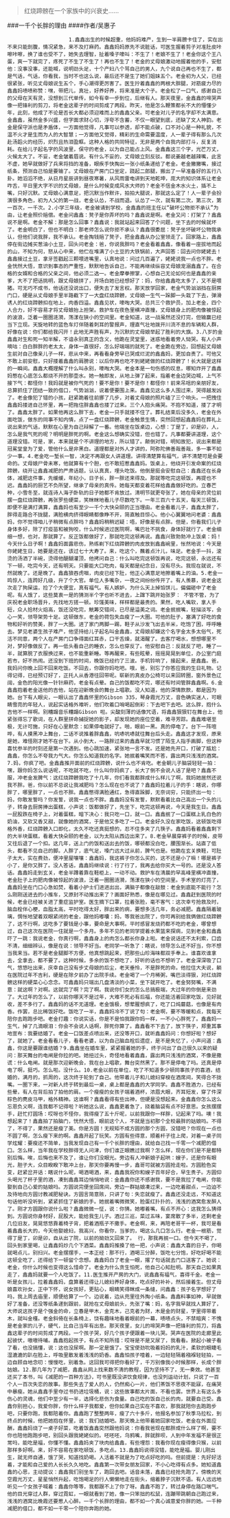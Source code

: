 > 红烧蹄髈在一个家族中的兴衰史……

###一千个长胖的理由
####作者/吴惠子

						1.鑫鑫出生的时候超重，他妈妈难产，生到一半肩膀卡住了，实在出不来只能剖腹，情况紧急，来不及打麻药。鑫鑫妈妈原先不说脏话，可医生握着剪子对准肚皮咔嚓咔嚓，换了谁也受不了，她失去理智，扯着嗓子嚎叫：不生了！老娘不生了！老金你这个王八蛋，爽一下就完了，疼死了不生了不生了！再也不生了！老金的丈母娘激动地握着他的手，安慰他：没事没事，还能喊，说明劲头足，十个产妇八个骂自己的男人，九个说自己再也不生了，都是气话，气话，你看我，当时不也这么说，最后还不是生了她们姐妹五个。老金初为人父，已经很紧张，听见丈母娘说生五个，手心潮得更厉害了。医生拧着鑫鑫的两根大胖腿，对筋疲力尽的鑫鑫妈啧啧称赞：嘿，带把儿，真壮，好养好养，将来准是大个子。老金松了一口气，感谢自己的父母在天有灵，没想到三代单传，如今有幸一步到位，后继有人。那天夜里，金鑫鑫的啼哭声像一把锋利的剪刀，将老金这辈子的时间剪成了两段。昨天，他是怎么鞭策都长不大的懵懂少年，此刻，他成了不论是否长大都必须迎难而上的鑫鑫父亲。可老金对儿子的名字却不太满意。金鑫鑫，虽然金多兴盛，但字面求财心切，浮夸不含蓄，不仅一眼望到底，还缺了文人神韵。老金是保守派也是矛盾体，一方面他觉得，凡事可以参透，却不能点破，口不对心是一种礼貌，不温不火才是生而为人的大智慧；一方面他又觉得，精彩的生命需要温度，人一辈子得有那么几次赴汤蹈火的经历，炽烈且热泪盈眶。这种人格的共同特征，无非是两个自我内部打斗，反复消耗。在给儿子起名字的风波里，保守的老金，以为自己能占上风。金鑫鑫这三个字，光芒万丈，火候太大了。不妥，老金皱着眉说。有什么不妥的，丈母娘立刻反驳。都说姜越老越辣嘴，此言不虚，她早就做好了兵来将挡的准备，眼疾手快掏出一张小纸条递给了老金。老金撇撇嘴，接过纸条，预测自己怕是要输了。丈母娘在产房门口坐定，跷起二郎腿，搬出了一早准备好的五行八卦。她滔滔不绝，从日月星辰讲到昼夜寒暑，从风雨雷电讲到天地乾坤，庞大的知识体系让老金咋舌，平日里大字不识的丈母娘，是什么时候变成风水大师的？老金不信金木水火土，插不上嘴，只好沉默。丈母娘心满意足，把沉默当作默许，拍拍大腿说，那就这么定了！人一辈子会扮演很多角色，初为人父的第一战，老金认怂，不战而退。认怂了一次，就有第二次，第三次，第一百次，一千次。2.小学三年级，老金被请到学校，金鑫鑫的班主任以“破坏公物拒不承认”为由，让老金照价赔偿。老金问鑫鑫：凳子是你弄坏的吗？鑫鑫说是啊。老金又问：打架了？鑫鑫说不是啊。老金不解：那是怎么回事？鑫鑫说：我就站起来回答了个问题，坐下去的时候就坏了。老金明白了，但也不明白：那老师怎么说你拒不承认？鑫鑫很委屈：凳子坐坏破坏公物我承认，但他们说我胖，我不承认。老金掏钱赔了凳子，把金鑫鑫从办公室领走了。回家路上，鑫鑫停在街边摊买葱油小土豆，回头问老金：爸，你说我胖吗？老金看着鑫鑫，像看着一座拔地而起的山，不知为何，怒从心中来，他伫在堆满了小土豆的大铁锅前，大声回答：回去问你姥姥去！鑫鑫接过土豆，拿牙签戳起三颗喂进嘴里，认真地说：问过几百遍了，姥姥说我一点也不胖。老金恍然大悟，意识到事态的严重性，默默地告诉自己，不能再继续纵容丈母娘宠溺鑫鑫了。在合格的女婿和合格的父亲之间，他必须二选一。老金摩拳擦掌，心想自己无论如何也是鑫鑫的亲爹，大不了把话挑明，跟丈母娘拼了，开场白她已经想好了：妈，你给鑫鑫吃太多了，又不是喂猪。可无巧不成书，他话还没说出口，便失去了发言权。那天放学回家，老金气势汹汹挡在厨房门口，硬是从丈母娘手里半路截下了一大盘红烧蹄髈，丈母娘一生气一跺脚一头栽了下去，弹滑诱人的红烧蹄髈扣在地上，肉香四溢。鑫鑫见状，嚎啕大哭。总共三个救护员，加上老金，四个人合力，好不容易才将丈母娘抬上担架。救护车在夜色里横冲直撞，丈母娘身上的肥肉像被惊起的波浪，泛着一圈圈涟漪，荡漾在狭小的空间里。老金知道，这一战虽然还没打完，但输赢已经当下立现。天旋地转的蓝色车灯伴随着刺耳的警报声，理直气壮地拨开川流不息的车辆和人群，好像在说：你们都给我闪开！此地无声胜有声，为沉默的丈母娘举起了胜利的大旗。3.八岁的金鑫鑫对生和死一知半解，不谙永别真正的含义，他跪在灵堂里，迷惑地看着旁人恸哭。有人小声嘀咕：白白胖胖的老太太，身体一直很好，怎么好端端的就死了。老金跪在旁边，回想起丈母娘生前对自己像亲儿子一样，悲从中来，再看看身旁早已哭成烂泥的鑫鑫妈，更加自责了。可他又不敢上前安慰，只好搂着鑫鑫的肩膀说：以后你再也吃不到姥姥做的红烧蹄髈了！长大就是这样的一瞬间。鑫鑫大概理解了什么叫永别，嚎啕大哭。老金本是一句伤感的叹息，哪知炸开了鑫鑫妈憋在心底怎么都烧不开的那壶水。她一触即发，从地上弹了起来，指着老金边哭边喊，上气不接下气：都怪你！我妈就是被你气死的！要不是你！要不是你！都怪你！前来吊唁的亲朋好友，总算抓住了团结一致的借口，气势汹汹，说着便要围上来。鑫鑫见这么多人围过来，哭得越发凶了。老金像犯了错的小孩，赶紧跪着往前挪了几步，对着丈母娘的照片磕了三个响头。一把拽住鑫鑫妈搂进自己怀里，再一把拖住胖鑫鑫也搂了过来。三个人抱头痛哭。不抱不知道，搂了才明了。鑫鑫太胖了。如果他再这么胖下去，老金一只手就搂不住了。葬礼结束后没多久，老金在外面吃饭，做东的同事不知内情，点了一盘红烧蹄髈，老金触景生情，突然回想起鑫鑫妈在葬礼上说出来的气话，默默在心里为自己辩解了一番。他端坐在饭桌边，心想：丁是丁，卯是卯，人，怎么是我气死的呢？明明是胖死的啊。老金这么想确实没错，但也错了。凡事都要讲道理，这个道理没错。可是，家，本来就是个不讲理的地方，所以错了。颠倒对错，明知故犯，说出来都是冠冕堂皇为了爱，管他什么是非黑白。道理都是对外人才讲的，阿弥陀佛善哉善哉，多一事不如少一事。4.老金吃一堑长一智，决定不再跟女人讲道理。讲得清楚算有福气，讲不清楚可是会要命的。丈母娘尸骨未寒，他就算有十个胆，也不敢招惹鑫鑫妈。饭桌上，他绕开引发命案的红烧蹄髈，绕开让鑫鑫减肥的严肃话题，认认真真，埋头吃饭。他倒是挺会安慰自己：鑫鑫还在长身体，减肥这件事，先缓缓，年纪小，日子长，胖一胖还来得及。那就等吃完这顿饭，再提也不迟。鑫鑫妈的厨艺不负所望，继承了母亲的真传。她每天都变着花样给鑫鑫做好吃的。立春芒种，小雪冬至，就连诗人海子卧轨的日子她都不肯放过。清明节就更夸张了，她在母亲的灵位前摆一盘红烧蹄髈，再张罗些硬菜，笑眯眯地看儿子尽数吃下。一年三百六十五天，每天三顿饭，即便不是满打满算，鑫鑫妈也有至少一千个大快朵颐的正当理由。老金看着儿子，鑫鑫太胖了，胖得走路合不拢腿，满脸横肉挤得眼睛都像睁不开，简直触目惊心。他小心翼翼地问老婆：鑫鑫妈，你不觉得咱儿子稍微有点胖吗？鑫鑫妈稍稍迟疑：唔，好像是有点胖。但是，你看我们儿子身体多好，除了打疫苗和被狗咬，什么时候进过医院啊，嘴巴壮不挑食，身体好就行了。老金细细一想，也对，那就算了。反正饭都做好了，那就吃完这顿再说。鑫鑫兴致勃勃冲上饭桌：妈！今天什么日子啊！鑫鑫妈面露悲伤，熟练剃下红烧蹄髈的肉皮放到鑫鑫碗里，怅然地说：今天是你姥姥生日，她要是还在，该过七十大寿了。来，吃这个，蘸着点汁儿，味足。老金手一抖，滚烫的汤洒了半碗，烫得他醍醐灌顶，他拷问自己：什么叫吃完这顿饭再说，吃完这顿，永远还有下一顿，吃完今天，还有明天。只要能大口吃肉，每天都是纪念日，没有尽头。我现在就说，不然就晚了。还是晚了。鑫鑫狼吞虎咽，肉皮已经下肚，他正心满意足地擦着嘴上的油。5.老金一鸣惊人，连跨好几级，升了个大官。单位人多嘴杂，一夜之间纷纷传开了。有人羡慕，说老金这次走了狗屎运，捡了个大便宜，真有福气。有人嫉妒，为什么天上掉馅饼儿，偏偏砸中了老金呢。有人饿了，这些莫衷一是的猜测半个字也听不进去，上蹿下跳开始张罗： 不管不管，为了庆祝老金职场晋升，先找地方搓一顿。珍馐美味，样样都是最贵的。果然，吃人嘴软，拿人手短，众人拾材火焰高，饭还没吃完，觥筹交错间，已尽是溢美之词。老金抿抿嘴，轻描淡写，会心一笑，领导架势十足。这顿做东，老金的荷包失血瘦了一大圈。可他的肚子，塞满了好吃的食物和好听的赞美，胖了一大圈。进了家门两脚一踢，鞋子从沙发飞出去半米，吃饱了困，呼呼睡去。梦见老婆生孩子难产，他坚持给儿子起名叫金鑫鑫，丈母娘却嫌这个名字金太多太俗气，死活不同意，两个人在产房门口争得面红耳赤，口干舌燥，就渴醒了。去客厅喝水，想想哪里不对，梦好像做反了。再一低头看自己的睡衣，怎么也穿反了。他安慰自己：反就反了吧，睡了一半，就算脱了衣服换过来，也不能重新睡。等再醒来，有些眩晕，摇摇晃晃到单位，办公室门庭若市，好不热闹。还没到下班的时间，晚饭已经约了三波。手机铃响了，接起来，是鑫鑫。爸，我妈问你晚上回不回来吃饭。不回去，你跟你妈吃吧。哦，爸，别忘了你答应我的生日礼物。记得记得，已经预订好了，正托人从香港往回带呢。崭新的真皮办公椅可以来回转圈，窗外景色辽阔，金色的阳光像一针针麻药，老金有点晕。自己的饭都吃不完，哪还有时间管胖鑫鑫啊。6.金鑫鑫抱着老金送他的吉他，站在迎新晚会的舞台上唱歌。没人知道，他的深情款款，都是因为她。台下有人眼尖，一眼认出了鑫鑫怀里的Gibson 335，琴身霞光万丈，音色确实迷人，可眼睛雪亮的年轻人，说起实话格外难听，他们吹着口哨喝起倒彩：下去吧下去吧。这么胖，抱什么吉他不一样啊。别糟蹋音乐糟蹋Gibson 啦。尖酸刻薄的话像咒语，将鑫鑫狠狠钉在舞台上，他紧张得忘了歌词，在人群里拼命捕捉她的影子，却发现她的座位空着，难寻芳踪。鑫鑫难堪至极，无计可施，只好在心里默念：如果停电就好了。啪，眼前一黑。真的停电了。台下一阵喧哗，有人摸黑冲上舞台，二话不说推着胖鑫鑫，吭哧吭哧就往舞台后头走。鑫鑫这才发现，原来是她，难怪刚才她不在台下。从小到大，一路胖过来的鑫鑫早就习惯了陌生人指手画脚，但这种喜忧参半的时刻还是第一次遇到。他心跳加速，紧张地一言不发。还是她先开口，打破了尴尬：鑫鑫，你怎么不夸我力气大。你怎么知道我的名字。她抿着嘴笑而不答，露出两只浅浅的酒窝。7.妈，你疯了吧。金鑫鑫推开面前的红烧蹄髈，说什么也不肯吃。老金朝儿子脑袋轻轻一拍：嘿，跟你妈怎么说话呢，不吃就不吃，什么叫你妈疯了，长大了倒不会说人话了是吧？鑫鑫不服，冲老金发脾气：这红烧蹄髈我吃了十几年，你们看我都胖成什么样儿了啊，我妈她居然还说我不胖。爸，你以前不总说让我减肥吗？怎么现在也不说了？鑫鑫妈拉着儿子的手：瞎说，你哪胖了，哪里胖了，一点也不胖。鑫鑫憋得满脸通红，急得直跺脚，无奈词穷，只能挤出一句：妈，你敢发誓吗？你发誓，说我一点也不胖。鑫鑫妈没有发誓，默默看着比自己高出一个头的儿子，转身去厨房捧出蛋糕，小声说：饭都做好了，先坐下，吃完这顿再说，今天是我生日。鑫鑫一屁股跌在椅子上，对着蛋糕，暗下决心：我只吃一口，就一口。鑫鑫抿了一口蛋糕上乳白色的奶油，又软又香又甜，就像她的酒窝，于是他又多吃了一口。老金好久没在家吃饭，这顿饭吃得格外香，红烧蹄髈入口即化，太久不吃还真挺想的，忍不住多夹了几筷子。鑫鑫妈看着鑫鑫剩下的大半块蛋糕，看着大快朵颐的老金，以为太阳从西边出来了。8.老金早晨穿裤子的时候，皮带又往后退了一个扣。这几年，送上门的饭和送出去的饭，哪顿都没白吃，腰围渐长。站直了低头，都看不见自己的脚。人胖了，底气足，嗓门远大过从前，脾气也是。他跪在玄关换鞋，可肚子太大，实在费劲，便冲里屋嚷嚷：鑫鑫妈，我这裤子你怎么买的，这不还是小了嘛！哪是裤子小了，是你又胖了。没人答话，鑫鑫妈继续说：行了行了，我再去给你买大一号的。还是没人答话。鑫鑫妈走到玄关，老金半蹲着靠在鞋柜上，一动不动。救护车在清晨的早高峰里横冲直撞，老金肚子上的肥肉像被惊起的波浪，泛着一圈圈涟漪，荡漾在狭小的空间里。手术室的灯亮了，鑫鑫妈坐在门口心急如焚，看着小护士们进进出出，满脑子都像在敲鼓：老金到底能不能行？怎么刚刚送进去的小推车，又原封不动推出来了？画面好熟悉，像是在哪见过。鑫鑫赶到医院的时候，老金已经被关进了重症监护室。医生摘下口罩，拉着张脸，毫不客气：这次幸亏抢救及时，脑血栓伴心梗，血脂太高，平时吃得太好，胖出来的病，要想多活几年，务必减肥。鑫鑫隔着玻璃，惆怅地望着双眼紧闭的老金，跟他妈嘟囔：妈，等我爸出院了，你可再别给我俩做红烧蹄髈了，这不行啊，这吃多了要钱是小事，要命是大事啊。平时感冒发烧药都不吃的老金，哪曾想过，自己这次在医院一住就是一个多月。多年不见的老同学提着水果篮来探病，见到老金和鑫鑫吓了一跳：我说老金，你真行啊，鑫鑫身上的肉怎么都长你身上啦。老金说话还不太利索，口齿不清，细细辨认，像是在说：领导不好当。老同学一听急了：瞎说，领导怎么还不好当，你不想当我来当。若不是老金腿脚不方便，他真想跳起来，把那些山珍海味都双手奉上。谁喜欢谁拿去，全拿去，都不要了。这种时候，多余的饭不想吃了，好听的话也不想听了。老金深深吸了口气，悠悠吐出来，庆幸自己没有步丈母娘的后尘，老天垂怜，不是胖死的命。他拉住大夫说，躺在医院过年不吉利，硬是在除夕前办了出院手续。老金喝了一个月稀粥，嘴巴淡得狠，对红烧蹄髈这样的硬菜心心念念。可鑫鑫妈只端出几盘清淡的小菜，坐下就开吃了。老金努努嘴，不满意：就这啊？对啊。这就完了啊？完了啊。我说你们女的怎么总搞极端，大过年的你倒是来劲了。大过年的怎么了，以前你哪天不是过年，大难不死必有后福，你还能活着回家吃饭，见好就收，差不多行了。鑫鑫妈的话不无道理。老金饿极，想荤腥想疯了，吃了口炖蘑菇，也像是有肉香。作罢，总比稀饭好吃。饭吃了一半，鑫鑫妈冷不丁说了句：老金啊，要不等暖和点，我每天陪你去跑跑步吧。老金打趣：你说实话，你是不是怕我跟你妈一样，一不小心胖死了。鑫鑫妈一生气，掉了几滴眼泪：你会不会说人话啊，胖死你算了。鑫鑫看不下去了，放下筷子，郑重其事地宣布：我要结婚了。老金一口饭差点喷出来，还没等开口，就听鑫鑫妈问：你想好啦？想好了，就她了。老金看看儿子，看看老婆，以为自己脑血栓后遗症，是不是失忆了，小声问道：鑫鑫，你这是要跟谁结婚？9.鑫鑫坐在婚车里，紧紧握着她的手，终于问出了自己很久以来的疑问：那天舞台的电闸是你拉的吧。她扭过头，奇怪地看着鑫鑫，露出两只浅浅的酒窝，不像是撒谎：什么电闸。就是那次迎新晚会，我在台上唱歌，舞台突然黑了。那不是停电了吗。还真是停电了啊，挺巧。怎么啦。没什么。10.老金以前在单位，吃了不知道多少顿同事孩子的喜酒，结婚的，满月的，抓周的，这次终于轮到了自己。他带着儿子和儿媳妇穿梭在酒席间，笑得合不拢嘴。一圈下来，一对新人终于转到最后一桌，桌上都是鑫鑫的大学同学。鑫鑫不胜酒力，已经有些晕，有人在背后拍了拍他的肩。一个瘦瘦的女孩子端着酒杯，浓眉大眼，齐耳短发，穿了件深棕色的麂皮马甲，格外精神。这谁啊？鑫鑫看得有些出神，但硬是没想起来。金鑫鑫你怎么这么忘恩负义啊，连我都不记得啦？听她这么说，鑫鑫更着急了，挠着脑袋有点不好意思。女孩摆摆手，赶忙打圆场：哎呀也不怪你，我得瘦了五十斤呢，以前我跟你一样胖，记起来了吗。噢！我想起来了！鑫鑫拍了拍脑门，恍然大悟，眼前这个人，不就是当初那个全校最胖的姑娘吗。不得了，不得了，果然还是瘦了美。你是方圆！无规矩不成方圆的那个方圆，没错吧？你现在一点也不圆了啊，怎么瘦下来的啊。鑫鑫开起了玩笑。方圆有些得意，顺着杆子往上爬，对着一桌子同学炫耀：要瘦还不简单，当我发现自己有一千个长胖的理由，就给自己找一千零一个减肥的借口。怎么样，当年我在学校胖得无人问津，你们谁正眼瞧过我啊？怎么样，现在你们是不是都特别后悔。唉，后悔也来不及了，谁让你们没眼光。旁边有人冲新娘子起哄：嫂子，还是你有眼光，胆子大，众目睽睽下敢冲上台，那天你要再慢一步，鑫哥可就被方圆抢走啦。方圆脸色突变，赶紧岔开话：瞎说什么呢，喝酒喝酒，来，鑫鑫我祝你和嫂子百年好合，早生贵子。方圆仰头喝光了杯子里的酒，凑到鑫鑫耳边悄悄地说：金鑫鑫你还不感谢我，要不是我拉了电闸，你能娶到自己心爱的姑娘吗。方圆说完便坐回席间，旁边一群姑娘凑过来，一边吃着甜点，一边迫不及待地向方圆讨教减肥秘诀。方圆言简意赅，只讲了句：失恋就瘦了。鑫鑫还没走远，不知道这句话他听没听到，紧紧抓住了新娘的手。她抿着嘴微微笑，脸蛋红扑扑的，浅浅的酒窝愈发醉人了。刚才方圆跟你说什么啦？鑫鑫微微一怔，说：你猜。她嘟着嘴，有点不开心：这我怎么猜得到。方圆说你身材好，屁股大，能给我生儿子。酒过三巡，菜过五味，宴席散了多半，还剩老金几位旧友，晃晃悠悠靠着椅子背，把着酒瓶子不撒手。老金啊，来，再陪老哥干一杯，我可是看着鑫鑫长大的，今天他娶媳妇，我高兴，你看你，当爹的，喝这么几口怎么行。老金一根筋，觉得丁是丁，卯是卯，自从出了院，以前的拗劲又回来了。 行，那我再抿一口。但今天不喝了，回头到家里喝，让鑫鑫妈炒几个下酒菜。鑫鑫妈推搡了他一把，小声说：鑫鑫大喜的日子，你喝就喝点儿，别扫兴。老金摆摆手，一本正经：那不行，酒喝三分醉，饭吃七分饱，好吃好喝不能这顿全吃了，还得给下一顿留个念想。鑫鑫妈白了老金一眼，撂了句话就去门口送客了。她说：老金，你什么时候也变得这么惜命了。老金为什么贪生怕死，他自己心知肚明。那天自己如果真走了，鑫鑫妈就要一个人吃饭了。11.医生推开产房的大门，说鑫鑫有福气，喜得千金。老金一听是女孩儿，拉着鑫鑫妈，盘算着还得让儿媳妇养好身体，吃点好的补补，然后接着生。但丈母娘喜欢孙女，正中下怀，说女孩好，更贴心，眼睛笑得眯成一条缝，问鑫鑫：孩子名字想好了吗，我上周去庙里，顺便给算了一个。边说着，边从兜里往外掏小纸条。鑫鑫料事如神，早就做好了准备，还没等纸条递到跟前，就抢在丈母娘前头，先张了嘴：妈，名字我早就找人算好了，大师说这孩子是个强金的命，立春是甲木，金克木，己克者为财，木是金的财星，字里得带着木，就叫金槿。老金斜倚在长条椅上，饶有趣味地看着眼前的一幕，啧啧点头，不禁暗爽：不愧是老金家的儿子，硬气，比自己当年有出息。那天夜里，女儿的啼哭声像一把锋利的剪刀，将鑫鑫这辈子的时间剪成了两段。一个孩子哭，好几个孩子便跟着一块儿哭。哭声在医院的走廊里此起彼伏，嗷嗷待哺。鑫鑫抱起孩子，有点不知所措：哎呀是不是又尿了，我看看。掀起小被子看了看，也没搞懂，说：这也没尿啊。那一定是饿了。宝宝使劲吮吸着妈妈的乳汁，柔软的眼睫毛湿漉漉的趴在脸上，呼吸里散发着浅浅的奶香。鑫鑫怕孩子噎着，一边轻轻隔着襁褓轻轻拍，一边自顾自地念叨：慢慢吃，别着急。这回我可得把你看好了，千万别像我小时候那样，长成个胖姑娘。12.那几年为了减肥，鑫鑫从网上找来数不清的教程，因为坚持不了，无一奏效。他甚至还买了本书，叫《减肥的一百种方法》，可书里既没讲饮食规律，也没列运动计划，只说了一百个人一百次失恋的故事。那些失去了爱人的人，仍然痴心一片，他们茶饭不思夜不能寐，在痛哭中暴瘦。她从鑫鑫手里夺过书扔进垃圾桶，说：这些故事都太片面，不看也罢。世界上有这么多伤心的灵魂，他们中至少有一半，选择化悲伤为食量。自己吃的饭自己长的肉，就要自己受。鑫鑫你别担心，我爱你胖，你什么样子我都爱，但你如果自己实在不喜欢，那我就陪你去跑跑步吧，只要你跑，我都陪着你。鑫鑫跑了整整两年，瘦了六十多斤，他报名参加了秋季马拉松，到终点的时候，他把她抱在怀里，说：我们结婚吧。那天晚上他带着她回家吃饭，老金在外面应酬，鑫鑫妈烧了一桌子好菜，吃着饭鑫鑫突然跟他妈说：你看我爸现在都胖成什么样了啊，要不你也陪他跑跑步吧，别回头跟我姥姥似的。呸呸呸，乌鸦嘴，胖就胖呗，人到中年发福不是很正常吗，能吃是福，你懂不懂。鑫鑫妈夹了块肉给鑫鑫，有些埋怨：我看你现在瘦得像只猴，以前那样多好啊。来，好不容易在家吃顿饭，多吃点。13.鑫鑫妈说得没错，能吃是福。婴儿刚出生，就无师自通，饿了哭，知道找奶喝。人活着不就是为了吃点好吃的吗。但前提是：先好好活着，才能和自己爱的人长长久久地吃。鑫鑫第一次带女朋友回家，不小心吃得有点多。她知道鑫鑫的心思，主动提议：鑫鑫我们别坐车了，跑回去吧。话音未落，鑫鑫已经抢先跑了。傍晚的天空霞光万丈，星星悄然升起，吃饱喝足的行人懒懒地走在街头，缩着脖子沉默不语。有人远远地听见一个女孩子喊着：鑫鑫你等等，我都跟不上了你了呀。鑫鑫不跑了，转过身停在路口喘气。他的目光穿过人群，穿过霓虹，一眼就看到了她，像一只笨拙的松鼠，连蹦带跳朝自己跑过来，浅浅的酒窝比晚霞还要惹人心醉。一千个长胖的理由，都不如一个真心诚意爱你胖的她。一千种减肥的借口，都不如一千零一个陪你奔跑的她。			  		